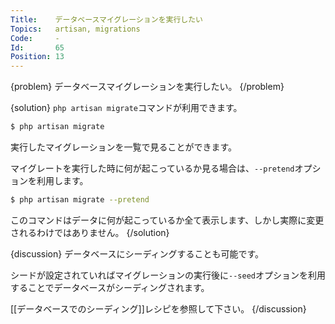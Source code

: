 ```yaml
---
Title:    データベースマイグレーションを実行したい
Topics:   artisan, migrations
Code:     -
Id:       65
Position: 13
---
```


{problem}
データベースマイグレーションを実行したい。
{/problem}

{solution}
`php artisan migrate`コマンドが利用できます。

```bash
$ php artisan migrate
```

実行したマイグレーションを一覧で見ることができます。

マイグレートを実行した時に何が起こっているか見る場合は、`--pretend`オプションを利用します。

```bash
$ php artisan migrate --pretend
```

このコマンドはデータに何が起こっているか全て表示します、しかし実際に変更されるわけではありません。
{/solution}

{discussion}
データベースにシーディングすることも可能です。

シードが設定されていればマイグレーションの実行後に`--seed`オプションを利用することでデータベースがシーディングされます。

[[データベースでのシーディング]]レシピを参照して下さい。
{/discussion}
